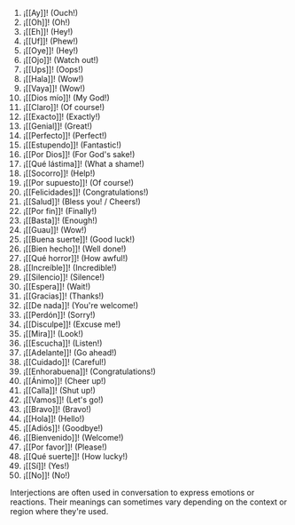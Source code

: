 1. ¡[[Ay]]! (Ouch!)
2. ¡[[Oh]]! (Oh!)
3. ¡[[Eh]]! (Hey!)
4. ¡[[Uf]]! (Phew!)
5. ¡[[Oye]]! (Hey!)
6. ¡[[Ojo]]! (Watch out!)
7. ¡[[Ups]]! (Oops!)
8. ¡[[Hala]]! (Wow!)
9. ¡[[Vaya]]! (Wow!)
10. ¡[[Dios mío]]! (My God!)
11. ¡[[Claro]]! (Of course!)
12. ¡[[Exacto]]! (Exactly!)
13. ¡[[Genial]]! (Great!)
14. ¡[[Perfecto]]! (Perfect!)
15. ¡[[Estupendo]]! (Fantastic!)
16. ¡[[Por Dios]]! (For God's sake!)
17. ¡[[Qué lástima]]! (What a shame!)
18. ¡[[Socorro]]! (Help!)
19. ¡[[Por supuesto]]! (Of course!)
20. ¡[[Felicidades]]! (Congratulations!)
21. ¡[[Salud]]! (Bless you! / Cheers!)
22. ¡[[Por fin]]! (Finally!)
23. ¡[[Basta]]! (Enough!)
24. ¡[[Guau]]! (Wow!)
25. ¡[[Buena suerte]]! (Good luck!)
26. ¡[[Bien hecho]]! (Well done!)
27. ¡[[Qué horror]]! (How awful!)
28. ¡[[Increíble]]! (Incredible!)
29. ¡[[Silencio]]! (Silence!)
30. ¡[[Espera]]! (Wait!)
31. ¡[[Gracias]]! (Thanks!)
32. ¡[[De nada]]! (You're welcome!)
33. ¡[[Perdón]]! (Sorry!)
34. ¡[[Disculpe]]! (Excuse me!)
35. ¡[[Mira]]! (Look!)
36. ¡[[Escucha]]! (Listen!)
37. ¡[[Adelante]]! (Go ahead!)
38. ¡[[Cuidado]]! (Careful!)
39. ¡[[Enhorabuena]]! (Congratulations!)
40. ¡[[Ánimo]]! (Cheer up!)
41. ¡[[Calla]]! (Shut up!)
42. ¡[[Vamos]]! (Let's go!)
43. ¡[[Bravo]]! (Bravo!)
44. ¡[[Hola]]! (Hello!)
45. ¡[[Adiós]]! (Goodbye!)
46. ¡[[Bienvenido]]! (Welcome!)
47. ¡[[Por favor]]! (Please!)
48. ¡[[Qué suerte]]! (How lucky!)
49. ¡[[Sí]]! (Yes!)
50. ¡[[No]]! (No!)

Interjections are often used in conversation to express emotions or reactions. Their meanings can sometimes vary depending on the context or region where they're used.